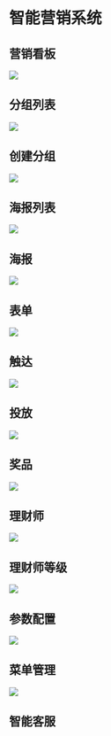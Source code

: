 # 智能营销系统

<!-- ## 登录 -->

<!-- ![](./media/00_login.png) -->

## 营销看板

![](./media/01_panel.png)

## 分组列表

![](./media/02_grouplist.png)

## 创建分组

![](./media/03_creategroup.gif)

## 海报列表

![](./media/05_posterlist.png)

## 海报

![](./media/06_createposter.gif)

## 表单

![](./media/07_form.gif)

## 触达

![](./media/08_trigger.png)

## 投放

![](./media/09_serve.png)

## 奖品

![](./media/10_prize.png)

## 理财师

![](./media/11_financial.png)

## 理财师等级

![](./media/12_level.png)

## 参数配置

![](./media/13_params.png)

## 菜单管理

![](./media/14_menu.png)

## 智能客服